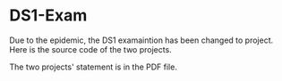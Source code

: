 # DS1-Exam

Due to the epidemic, the DS1 examaintion has been changed to project. Here is the source code of the two projects.

The two projects' statement is in the PDF file.